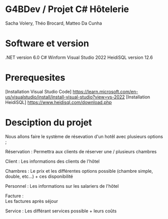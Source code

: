 # G4BDev / Projet C# Hôtelerie
Sacha Volery, Théo Brocard, Matteo Da Cunha

# Software et version 

.NET version 6.0
C# Winform
Visual Studio 2022
HeidiSQL version 12.6

# Prerequesites

[Installation Visual Studio Code] https://learn.microsoft.com/en-us/visualstudio/install/install-visual-studio?view=vs-2022 
[Installation HeidiSQL] https://www.heidisql.com/download.php


# Desciption du projet 

Nous allons faire le système de résevation d'un hotêl avec plusieurs options ;

Réservation : 
    Permettra aux clients de réserver une / plusieurs chambres

Client : 
    Les informations des clients de l'hôtel

Chambres : 
    Le prix et les différentes options possible (chambre simple, double, etc...) + ces disponibilité

Personnel :
    Les informations sur les salariers de l'hôtel

Facture :    
    Les factures après séjour

Service : 
    Les différant services possible + leurs coûts

# 


